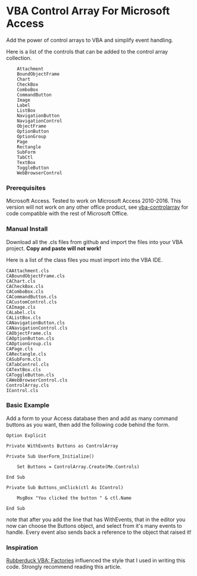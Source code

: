 # VBA Control Array For Microsoft Access

Add the power of control arrays to VBA and simplify event handling.  

Here is a list of the controls that can be added to the control array collection.
```
    Attachment
    BoundObjectFrame
    Chart
    CheckBox
    ComboBox
    CommandButton
    Image
    Label
    ListBox
    NavigationButton
    NavigationControl
    ObjectFrame
    OptionButton
    OptionGroup
    Page
    Rectangle
    SubForm
    TabCtl
    TextBox
    ToggleButton
    WebBrowserControl
```
### Prerequisites

Microsoft Access.  Tested to work on Microsoft Access 2010-2016. This version will not work on any other office product, see [vba-controlarray](https//github.com/bohicajr/vba-controlarray) for code compatible with the rest of Microsoft Office.

### Manual Install

Download all the .cls files from github and import the files into your VBA project.
**Copy and paste will not work!**

Here is a list of the class files you must import into the VBA IDE.

```
CAAttachment.cls
CABoundObjectFrame.cls
CAChart.cls
CACheckBox.cls
CAComboBox.cls
CACommandButton.cls
CACustomControl.cls
CAImage.cls
CALabel.cls
CAListBox.cls
CANavigationButton.cls
CANavigationControl.cls
CAObjectFrame.cls
CAOptionButton.cls
CAOptionGroup.cls
CAPage.cls
CARectangle.cls
CASubForm.cls
CATabControl.cls
CATextBox.cls
CAToggleButton.cls
CAWebBrowserControl.cls
ControlArray.cls
IControl.cls
```

### Basic Example
Add a form to your Access database then and add as many command buttons as you want, then add the following code behind the form.

```VBA
Option Explicit

Private WithEvents Buttons as ControlArray

Private Sub UserForm_Initialize()
    
    Set Buttons = ControlArray.Create(Me.Controls)

End Sub

Private Sub Buttons_onClick(ctl As IControl)
    
    MsgBox "You clicked the button " & ctl.Name
    
End Sub
```

note that after you add the line that has WithEvents, that in the editor you now can choose the Buttons object, and select from it's many events to handle.  Every event also sends back a reference to the object that raised it!

### Inspiration
[Rubberduck VBA: Factories](https://rubberduckvba.wordpress.com/2016/07/05/oop-vba-pt-2-factories-and-cheap-hotels/) influenced the style that I used in writing this code.  Strongly recommend reading this article.
